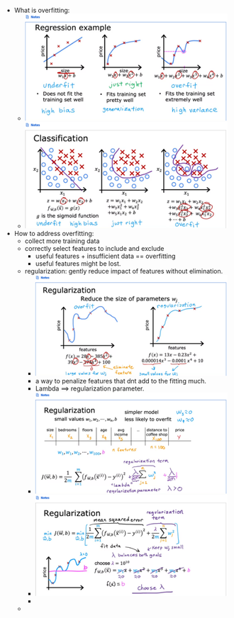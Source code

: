- What is overfitting:
	- ![image.png](../assets/image_1674853161661_0.png)
	- ![image.png](../assets/image_1674853307283_0.png)
- How to address overfitting:
	- collect more training data
	- correctly select features to include and exclude
		- useful features + insufficient data == overfitting
		- useful features might be lost.
	- regularization:  gently reduce impact of features without elimination.
		- ![image.png](../assets/image_1674856855027_0.png)
		- a way to penalize features that dnt add to the fitting much.
		- Lambda ==> regularization parameter.
		- ![image.png](../assets/image_1674858951106_0.png)
		- ![image.png](../assets/image_1674859054549_0.png)
		-
	-